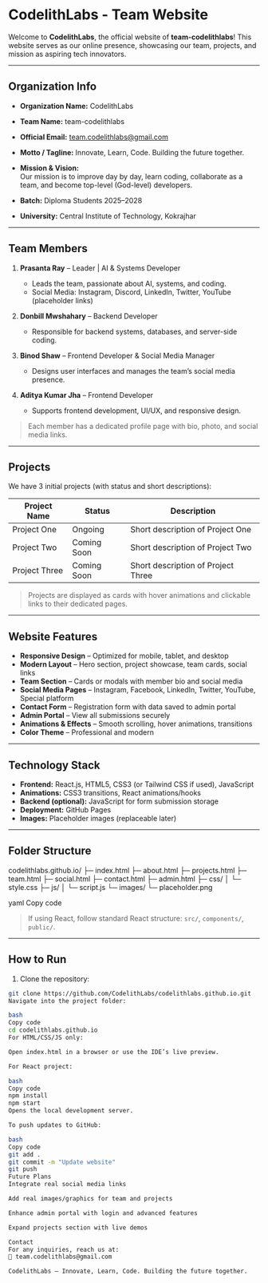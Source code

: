 # CodelithLabs - Team Website

Welcome to **CodelithLabs**, the official website of **team-codelithlabs**! This website serves as our online presence, showcasing our team, projects, and mission as aspiring tech innovators.

---

## **Organization Info**

- **Organization Name:** CodelithLabs  
- **Team Name:** team-codelithlabs  
- **Official Email:** [team.codelithlabs@gmail.com](mailto:team.codelithlabs@gmail.com)  
- **Motto / Tagline:** Innovate, Learn, Code. Building the future together.  
- **Mission & Vision:**  
  Our mission is to improve day by day, learn coding, collaborate as a team, and become top-level (God-level) developers.  

- **Batch:** Diploma Students 2025–2028  
- **University:** Central Institute of Technology, Kokrajhar  

---

## **Team Members**

1. **Prasanta Ray** – Leader | AI & Systems Developer  
   - Leads the team, passionate about AI, systems, and coding.  
   - Social Media: Instagram, Discord, LinkedIn, Twitter, YouTube (placeholder links)

2. **Donbill Mwshahary** – Backend Developer  
   - Responsible for backend systems, databases, and server-side coding.  

3. **Binod Shaw** – Frontend Developer & Social Media Manager  
   - Designs user interfaces and manages the team’s social media presence.  

4. **Aditya Kumar Jha** – Frontend Developer  
   - Supports frontend development, UI/UX, and responsive design.  

> Each member has a dedicated profile page with bio, photo, and social media links.  

---

## **Projects**

We have 3 initial projects (with status and short descriptions):

| Project Name  | Status       | Description                              |
|---------------|-------------|------------------------------------------|
| Project One   | Ongoing     | Short description of Project One         |
| Project Two   | Coming Soon | Short description of Project Two         |
| Project Three | Coming Soon | Short description of Project Three       |

> Projects are displayed as cards with hover animations and clickable links to their dedicated pages.

---

## **Website Features**

- **Responsive Design** – Optimized for mobile, tablet, and desktop  
- **Modern Layout** – Hero section, project showcase, team cards, social links  
- **Team Section** – Cards or modals with member bio and social media  
- **Social Media Pages** – Instagram, Facebook, LinkedIn, Twitter, YouTube, Special platform  
- **Contact Form** – Registration form with data saved to admin portal  
- **Admin Portal** – View all submissions securely  
- **Animations & Effects** – Smooth scrolling, hover animations, transitions  
- **Color Theme** – Professional and modern  

---

## **Technology Stack**

- **Frontend:** React.js, HTML5, CSS3 (or Tailwind CSS if used), JavaScript  
- **Animations:** CSS3 transitions, React animations/hooks  
- **Backend (optional):** JavaScript for form submission storage  
- **Deployment:** GitHub Pages  
- **Images:** Placeholder images (replaceable later)  

---

## **Folder Structure**

codelithlabs.github.io/
├─ index.html
├─ about.html
├─ projects.html
├─ team.html
├─ social.html
├─ contact.html
├─ admin.html
├─ css/
│ └─ style.css
├─ js/
│ └─ script.js
└─ images/
└─ placeholder.png

yaml
Copy code

> If using React, follow standard React structure: `src/`, `components/`, `public/`.

---

## **How to Run**

1. Clone the repository:  
```bash
git clone https://github.com/CodelithLabs/codelithlabs.github.io.git
Navigate into the project folder:

bash
Copy code
cd codelithlabs.github.io
For HTML/CSS/JS only:

Open index.html in a browser or use the IDE’s live preview.

For React project:

bash
Copy code
npm install
npm start
Opens the local development server.

To push updates to GitHub:

bash
Copy code
git add .
git commit -m "Update website"
git push
Future Plans
Integrate real social media links

Add real images/graphics for team and projects

Enhance admin portal with login and advanced features

Expand projects section with live demos

Contact
For any inquiries, reach us at:
📧 team.codelithlabs@gmail.com

CodelithLabs – Innovate, Learn, Code. Building the future together.
